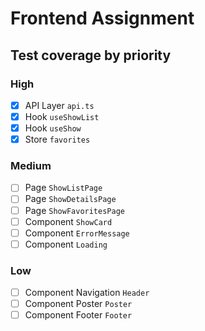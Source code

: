 # Frontend Assignment

## Test coverage by priority

### High

- [x] API Layer `api.ts`
- [x] Hook `useShowList`
- [x] Hook `useShow`
- [x] Store `favorites`

### Medium

- [ ] Page `ShowListPage`
- [ ] Page `ShowDetailsPage`
- [ ] Page `ShowFavoritesPage`
- [ ] Component `ShowCard`
- [ ] Component `ErrorMessage`
- [ ] Component `Loading`

### Low

- [ ] Component Navigation `Header`
- [ ] Component Poster `Poster`
- [ ] Component Footer `Footer`
